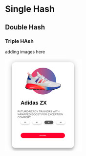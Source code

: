 # Single Hash

## Double Hash

### Triple HAsh

adding images here

<img src="./ready-pic.png" width="50%" style="display:block;text-align:center;">
